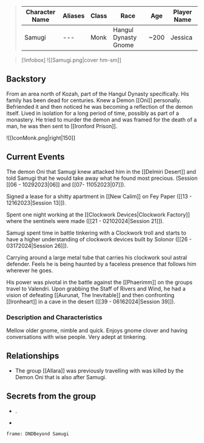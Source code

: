 
>  Character Name | Aliases | Class | Race | Age| Player Name |
>  -- | -- | -- | -- | -- |--|
> Samugi|---|Monk| Hangul Dynasty Gnome|~200| Jessica|

> [!infobox]
> ![[Samugi.png|cover hm-sm]]


## Backstory
From an area north of Kozah, part of the Hangul Dynasty specifically. His family has been dead for centuries. Knew a Demon [[Oni]] personally. Befriended it and then noticed he was becoming a reflection of the demon itself. Lived in isolation for a long period of time, possibly as part of a monastery. He tried to murder the demon and was framed for the death of a man, he was then sent to [[Ironford Prison]].

![[IconMonk.png|right|150]] 

## Current Events
The demon Oni that Samugi knew attacked him in the [[Delmiri Desert]] and told Samugi that he would take away what he found most precious. (Session [[06 - 10292023|06]] and [[07- 11052023|07]]).

Signed a lease for a shitty apartment in [[New Calim]] on Fey Paper ([[13 - 12162023|Session 13]]).

Spent one night working at the [[Clockwork Devices|Clockwork Factory]] where the sentinels were made ([[21 - 02102024|Session 21]]).

Samugi spent time in battle tinkering with a Clockwork troll and starts to have a higher understanding of clockwork devices built by Solonor ([[26 - 03172024|Session 26]]).

Carrying around a large metal tube that carries his clockwork soul astral defender. Feels he is being haunted by a faceless presence that follows him wherever he goes.

His power was pivotal in the battle against the [[Phaerimm]] on the groups travel to Valendri. Upon grabbing the Staff of Rivers and Wind, he had a vision of defeating [[Aurunat, The Inevitable]] and then confronting [[Ironheart]] in a cave in the desert ([[39 - 06162024|Session 39]]).

### Description and Characteristics
Mellow older gnome, nimble and quick. Enjoys gnome clover and having conversations with wise people. Very adept at tinkering. 

## Relationships
- The group [[Allara]] was previously travelling with was killed by the Demon Oni that is also after Samugi.

## Secrets from the group
- .


-
``` custom-frames
frame: DNDBeyond Samugi
```